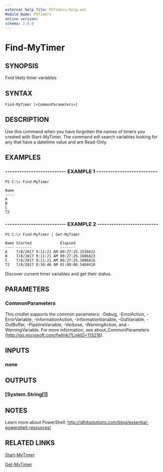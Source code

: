 ```yaml
---
external help file: PSTimers-help.xml
Module Name: PSTimers
online version: 
schema: 2.0.0
---
```


# Find-MyTimer

## SYNOPSIS
Find likely timer variables

## SYNTAX

```
Find-MyTimer [<CommonParameters>]
```

## DESCRIPTION
Use this command when you have forgotten the names of timers you created with Start-MyTimer. The command will search variables looking for any that have a datetime value and are Read-Only.

## EXAMPLES

### -------------------------- EXAMPLE 1 --------------------------
```
PS C:\> Find-MyTimer

Name
----
A   
B   
C   
T2
```

### -------------------------- EXAMPLE 2 --------------------------
```
PS C:\> Find-MyTimer | Get-MyTimer

Name Started             Elapsed         
---- -------             -------         
A    7/8/2017 9:11:21 AM 00:27:25.1536622
B    7/8/2017 9:11:21 AM 00:27:25.1806823
C    7/8/2017 9:11:21 AM 00:27:25.1886816
T2   7/8/2017 8:30:46 AM 01:08:00.5404410
```

Discover current timer variables and get their status.

## PARAMETERS

### CommonParameters
This cmdlet supports the common parameters: -Debug, -ErrorAction, -ErrorVariable, -InformationAction, -InformationVariable, -OutVariable, -OutBuffer, -PipelineVariable, -Verbose, -WarningAction, and -WarningVariable. For more information, see about_CommonParameters (http://go.microsoft.com/fwlink/?LinkID=113216).

## INPUTS

### none

## OUTPUTS

### [System.String[]]

## NOTES
Learn more about PowerShell:
http://jdhitsolutions.com/blog/essential-powershell-resources/

## RELATED LINKS

[Start-MyTimer]()

[Get-MyTimer]()

